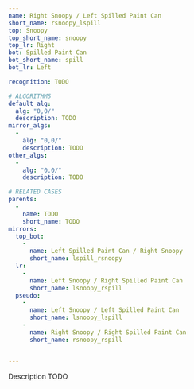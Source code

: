 ```yaml
---
name: Right Snoopy / Left Spilled Paint Can
short_name: rsnoopy_lspill
top: Snoopy
top_short_name: snoopy
top_lr: Right
bot: Spilled Paint Can
bot_short_name: spill
bot_lr: Left

recognition: TODO

# ALGORITHMS
default_alg:
  alg: "0,0/"
  description: TODO
mirror_algs:
  -
    alg: "0,0/"
    description: TODO
other_algs:
  -
    alg: "0,0/"
    description: TODO

# RELATED CASES
parents:
  -
    name: TODO
    short_name: TODO
mirrors:
  top_bot:
    -
      name: Left Spilled Paint Can / Right Snoopy
      short_name: lspill_rsnoopy
  lr:
    -
      name: Left Snoopy / Right Spilled Paint Can
      short_name: lsnoopy_rspill
  pseudo:
    -
      name: Left Snoopy / Left Spilled Paint Can
      short_name: lsnoopy_lspill
    -
      name: Right Snoopy / Right Spilled Paint Can
      short_name: rsnoopy_rspill


---
```


Description TODO

